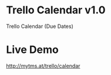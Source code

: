 Trello Calendar v1.0
==============

Trello Calendar (Due Dates)

Live Demo
==============
http://mytms.at/trello/calendar
